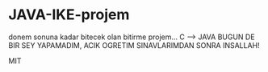 JAVA-IKE-projem
===============

donem sonuna kadar bitecek olan bitirme projem... C --> JAVA
BUGUN DE BIR SEY YAPAMADIM, ACIK OGRETIM SINAVLARIMDAN SONRA INSALLAH!

MIT